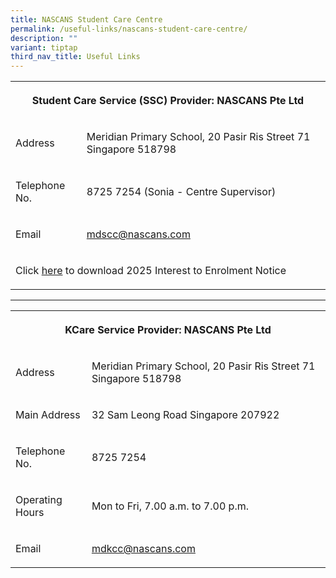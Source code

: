 ```yaml
---
title: NASCANS Student Care Centre
permalink: /useful-links/nascans-student-care-centre/
description: ""
variant: tiptap
third_nav_title: Useful Links
---
```

<p></p>
<table style="minWidth: 50px">
<colgroup>
<col>
<col>
</colgroup>
<tbody>
<tr>
<th rowspan="1" colspan="2">
<p><strong>Student Care Service (SSC) Provider: NASCANS Pte Ltd</strong>
</p>
</th>
</tr>
<tr>
<td rowspan="1" colspan="1">
<p>Address</p>
</td>
<td rowspan="1" colspan="1">
<p>Meridian Primary School, 20 Pasir Ris Street 71 Singapore 518798</p>
</td>
</tr>
<tr>
<td rowspan="1" colspan="1">
<p>Telephone No.</p>
</td>
<td rowspan="1" colspan="1">
<p>8725 7254 (Sonia - Centre Supervisor)</p>
</td>
</tr>
<tr>
<td rowspan="1" colspan="1">
<p>Email</p>
</td>
<td rowspan="1" colspan="1">
<p><a href="mailto:mdscc@nascans.com" rel="noopener noreferrer nofollow" target="_blank">mdscc@nascans.com</a>
</p>
</td>
</tr>
<tr>
<td rowspan="1" colspan="2">
<p>Click <a href="/files/Useful%20Link/Nascans/New_2025__P1_Students_Interest_Form__New_QR_.pdf" rel="noopener noreferrer nofollow" target="_blank">here</a> to
download 2025 Interest to Enrolment Notice</p>
</td>
</tr>
</tbody>
</table>
<p></p>
<hr>
<table style="minWidth: 50px">
<colgroup>
<col>
<col>
</colgroup>
<tbody>
<tr>
<th rowspan="1" colspan="2">
<p><strong>KCare Service Provider: NASCANS Pte Ltd</strong>
</p>
</th>
</tr>
<tr>
<td rowspan="1" colspan="1">
<p>Address</p>
</td>
<td rowspan="1" colspan="1">
<p>Meridian Primary School, 20 Pasir Ris Street 71 Singapore 518798</p>
</td>
</tr>
<tr>
<td rowspan="1" colspan="1">
<p>Main Address</p>
</td>
<td rowspan="1" colspan="1">
<p>32 Sam Leong Road Singapore 207922</p>
</td>
</tr>
<tr>
<td rowspan="1" colspan="1">
<p>Telephone No.</p>
</td>
<td rowspan="1" colspan="1">
<p>8725 7254</p>
</td>
</tr>
<tr>
<td rowspan="1" colspan="1">
<p>Operating Hours</p>
</td>
<td rowspan="1" colspan="1">
<p>Mon to Fri, 7.00 a.m. to 7.00 p.m.</p>
</td>
</tr>
<tr>
<td rowspan="1" colspan="1">
<p>Email</p>
</td>
<td rowspan="1" colspan="1">
<p><a href="mailto:supervisor.mdkcc@nascans.com" rel="noopener noreferrer nofollow" target="_blank">mdkcc@nascans.com</a>
</p>
</td>
</tr>
</tbody>
</table>
<p></p>